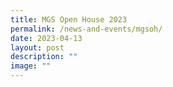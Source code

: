 ```yaml
---
title: MGS Open House 2023
permalink: /news-and-events/mgsoh/
date: 2023-04-13
layout: post
description: ""
image: ""
---
```

